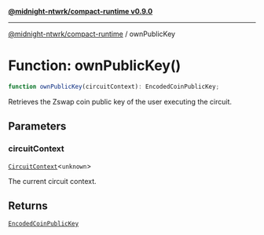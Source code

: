 [**@midnight-ntwrk/compact-runtime v0.9.0**](../README.md)

***

[@midnight-ntwrk/compact-runtime](../globals.md) / ownPublicKey

# Function: ownPublicKey()

```ts
function ownPublicKey(circuitContext): EncodedCoinPublicKey;
```

Retrieves the Zswap coin public key of the user executing the circuit.

## Parameters

### circuitContext

[`CircuitContext`](../interfaces/CircuitContext.md)\<`unknown`\>

The current circuit context.

## Returns

[`EncodedCoinPublicKey`](../interfaces/EncodedCoinPublicKey.md)

